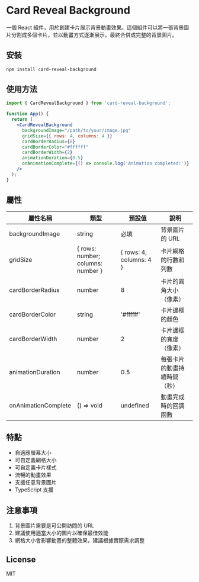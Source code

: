 # Card Reveal Background

一個 React 組件，用於創建卡片展示背景動畫效果。這個組件可以將一張背景圖片分割成多個卡片，並以動畫方式逐漸展示，最終合併成完整的背景圖片。

## 安裝

```bash
npm install card-reveal-background
```

## 使用方法

```jsx
import { CardRevealBackground } from 'card-reveal-background';

function App() {
  return (
    <CardRevealBackground
      backgroundImage="/path/to/your/image.jpg"
      gridSize={{ rows: 4, columns: 4 }}
      cardBorderRadius={8}
      cardBorderColor="#ffffff"
      cardBorderWidth={2}
      animationDuration={0.5}
      onAnimationComplete={() => console.log('Animation completed!')}
    />
  );
}
```

## 屬性

| 屬性名稱 | 類型 | 預設值 | 說明 |
|----------|------|--------|------|
| backgroundImage | string | 必填 | 背景圖片的 URL |
| gridSize | { rows: number; columns: number } | { rows: 4, columns: 4 } | 卡片網格的行數和列數 |
| cardBorderRadius | number | 8 | 卡片的圓角大小（像素） |
| cardBorderColor | string | '#ffffff' | 卡片邊框的顏色 |
| cardBorderWidth | number | 2 | 卡片邊框的寬度（像素） |
| animationDuration | number | 0.5 | 每張卡片的動畫持續時間（秒） |
| onAnimationComplete | () => void | undefined | 動畫完成時的回調函數 |

## 特點

- 自適應螢幕大小
- 可自定義網格大小
- 可自定義卡片樣式
- 流暢的動畫效果
- 支援任意背景圖片
- TypeScript 支援

## 注意事項

1. 背景圖片需要是可公開訪問的 URL
2. 建議使用適當大小的圖片以確保最佳效能
3. 網格大小會影響動畫的整體效果，建議根據實際需求調整

## License

MIT 